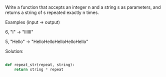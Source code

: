 Write a function that accepts an integer n and a string s as parameters, and returns a string of s repeated exactly n times.

Examples (input -> output)

6, "I"     -> "IIIIII"

5, "Hello" -> "HelloHelloHelloHelloHello"

Solution:

```python

def repeat_str(repeat, string):
    return string * repeat

```
